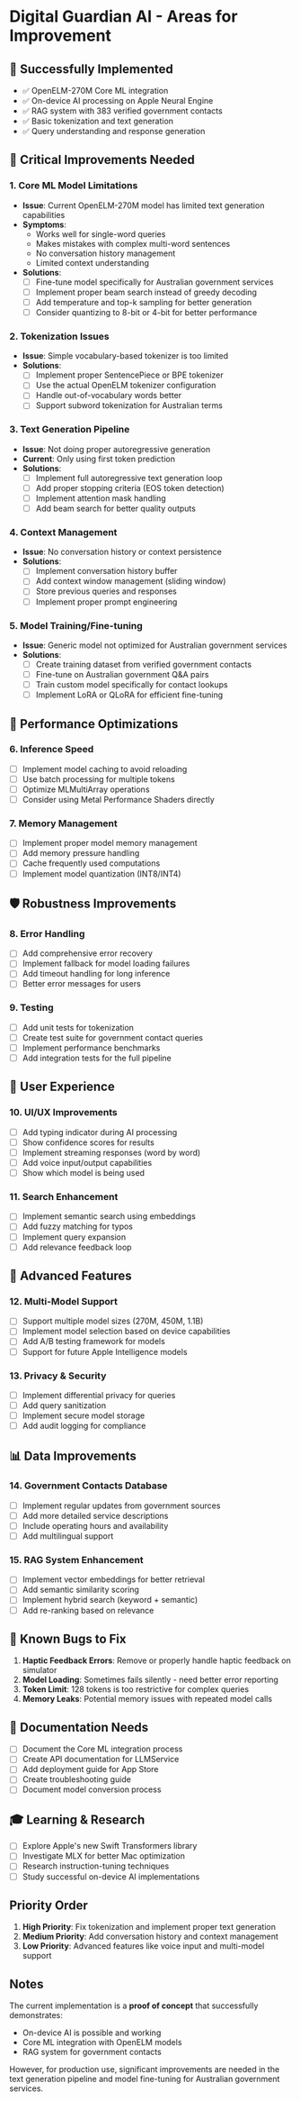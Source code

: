# Digital Guardian AI - Areas for Improvement

## 🚀 Successfully Implemented
- ✅ OpenELM-270M Core ML integration
- ✅ On-device AI processing on Apple Neural Engine
- ✅ RAG system with 383 verified government contacts
- ✅ Basic tokenization and text generation
- ✅ Query understanding and response generation

## 🔧 Critical Improvements Needed

### 1. Core ML Model Limitations
- **Issue**: Current OpenELM-270M model has limited text generation capabilities
- **Symptoms**: 
  - Works well for single-word queries
  - Makes mistakes with complex multi-word sentences
  - No conversation history management
  - Limited context understanding
- **Solutions**:
  - [ ] Fine-tune model specifically for Australian government services
  - [ ] Implement proper beam search instead of greedy decoding
  - [ ] Add temperature and top-k sampling for better generation
  - [ ] Consider quantizing to 8-bit or 4-bit for better performance

### 2. Tokenization Issues
- **Issue**: Simple vocabulary-based tokenizer is too limited
- **Solutions**:
  - [ ] Implement proper SentencePiece or BPE tokenizer
  - [ ] Use the actual OpenELM tokenizer configuration
  - [ ] Handle out-of-vocabulary words better
  - [ ] Support subword tokenization for Australian terms

### 3. Text Generation Pipeline
- **Issue**: Not doing proper autoregressive generation
- **Current**: Only using first token prediction
- **Solutions**:
  - [ ] Implement full autoregressive text generation loop
  - [ ] Add proper stopping criteria (EOS token detection)
  - [ ] Implement attention mask handling
  - [ ] Add beam search for better quality outputs

### 4. Context Management
- **Issue**: No conversation history or context persistence
- **Solutions**:
  - [ ] Implement conversation history buffer
  - [ ] Add context window management (sliding window)
  - [ ] Store previous queries and responses
  - [ ] Implement proper prompt engineering

### 5. Model Training/Fine-tuning
- **Issue**: Generic model not optimized for Australian government services
- **Solutions**:
  - [ ] Create training dataset from verified government contacts
  - [ ] Fine-tune on Australian government Q&A pairs
  - [ ] Train custom model specifically for contact lookups
  - [ ] Implement LoRA or QLoRA for efficient fine-tuning

## 🎯 Performance Optimizations

### 6. Inference Speed
- [ ] Implement model caching to avoid reloading
- [ ] Use batch processing for multiple tokens
- [ ] Optimize MLMultiArray operations
- [ ] Consider using Metal Performance Shaders directly

### 7. Memory Management
- [ ] Implement proper model memory management
- [ ] Add memory pressure handling
- [ ] Cache frequently used computations
- [ ] Implement model quantization (INT8/INT4)

## 🛡️ Robustness Improvements

### 8. Error Handling
- [ ] Add comprehensive error recovery
- [ ] Implement fallback for model loading failures
- [ ] Add timeout handling for long inference
- [ ] Better error messages for users

### 9. Testing
- [ ] Add unit tests for tokenization
- [ ] Create test suite for government contact queries
- [ ] Implement performance benchmarks
- [ ] Add integration tests for the full pipeline

## 📱 User Experience

### 10. UI/UX Improvements
- [ ] Add typing indicator during AI processing
- [ ] Show confidence scores for results
- [ ] Implement streaming responses (word by word)
- [ ] Add voice input/output capabilities
- [ ] Show which model is being used

### 11. Search Enhancement
- [ ] Implement semantic search using embeddings
- [ ] Add fuzzy matching for typos
- [ ] Implement query expansion
- [ ] Add relevance feedback loop

## 🔬 Advanced Features

### 12. Multi-Model Support
- [ ] Support multiple model sizes (270M, 450M, 1.1B)
- [ ] Implement model selection based on device capabilities
- [ ] Add A/B testing framework for models
- [ ] Support for future Apple Intelligence models

### 13. Privacy & Security
- [ ] Implement differential privacy for queries
- [ ] Add query sanitization
- [ ] Implement secure model storage
- [ ] Add audit logging for compliance

## 📊 Data Improvements

### 14. Government Contacts Database
- [ ] Implement regular updates from government sources
- [ ] Add more detailed service descriptions
- [ ] Include operating hours and availability
- [ ] Add multilingual support

### 15. RAG System Enhancement
- [ ] Implement vector embeddings for better retrieval
- [ ] Add semantic similarity scoring
- [ ] Implement hybrid search (keyword + semantic)
- [ ] Add re-ranking based on relevance

## 🚧 Known Bugs to Fix

1. **Haptic Feedback Errors**: Remove or properly handle haptic feedback on simulator
2. **Model Loading**: Sometimes fails silently - need better error reporting
3. **Token Limit**: 128 tokens is too restrictive for complex queries
4. **Memory Leaks**: Potential memory issues with repeated model calls

## 📝 Documentation Needs

- [ ] Document the Core ML integration process
- [ ] Create API documentation for LLMService
- [ ] Add deployment guide for App Store
- [ ] Create troubleshooting guide
- [ ] Document model conversion process

## 🎓 Learning & Research

- [ ] Explore Apple's new Swift Transformers library
- [ ] Investigate MLX for better Mac optimization
- [ ] Research instruction-tuning techniques
- [ ] Study successful on-device AI implementations

## Priority Order

1. **High Priority**: Fix tokenization and implement proper text generation
2. **Medium Priority**: Add conversation history and context management
3. **Low Priority**: Advanced features like voice input and multi-model support

## Notes

The current implementation is a **proof of concept** that successfully demonstrates:
- On-device AI is possible and working
- Core ML integration with OpenELM models
- RAG system for government contacts

However, for production use, significant improvements are needed in the text generation pipeline and model fine-tuning for Australian government services.